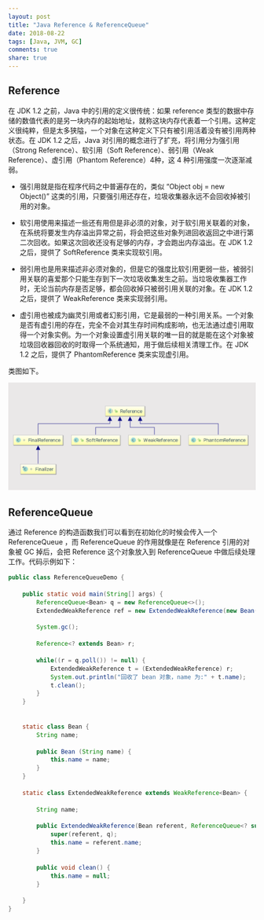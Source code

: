 ```yaml
---
layout: post
title: "Java Reference & ReferenceQueue"
date: 2018-08-22
tags: [Java, JVM, GC]
comments: true
share: true
---
```


## Reference

在 JDK 1.2 之前，Java 中的引用的定义很传统：如果 reference 类型的数据中存储的数值代表的是另一块内存的起始地址，就称这块内存代表着一个引用。这种定义很纯粹，但是太多狭隘，一个对象在这种定义下只有被引用活着没有被引用两种状态。在 JDK 1.2 之后，Java 对引用的概念进行了扩充，将引用分为强引用（Strong Reference）、软引用（Soft Reference）、弱引用（Weak Reference）、虚引用（Phantom Reference）4种，这 4 种引用强度一次逐渐减弱。

- 强引用就是指在程序代码之中普遍存在的，类似 “Object obj = new Object()” 这类的引用，只要强引用还存在，垃圾收集器永远不会回收掉被引用的对象。

- 软引用使用来描述一些还有用但是非必须的对象，对于软引用关联着的对象，在系统将要发生内存溢出异常之前，将会把这些对象列进回收返回之中进行第二次回收。如果这次回收还没有足够的内存，才会跑出内存溢出。在 JDK 1.2 之后，提供了 SoftReference 类来实现软引用。

- 弱引用也是用来描述非必须对象的，但是它的强度比软引用更弱一些，被弱引用关联的喜爱那个只能生存到下一次垃圾收集发生之前。当垃圾收集器工作时，无论当前内存是否足够，都会回收掉只被弱引用关联的对象。在 JDK 1.2 之后，提供了 WeakReference 类来实现弱引用。

- 虚引用也被成为幽灵引用或者幻影引用，它是最弱的一种引用关系。一个对象是否有虚引用的存在，完全不会对其生存时间构成影响，也无法通过虚引用取得一个对象实例。为一个对象设置虚引用关联的唯一目的就是能在这个对象被垃圾回收器回收的时取得一个系统通知，用于做后续相关清理工作。在 JDK 1.2 之后，提供了 PhantomReference 类来实现虚引用。

类图如下。

![java ref structure](/images/java_ref_structure.png)

## ReferenceQueue

通过 Reference 的构造函数我们可以看到在初始化的时候会传入一个 ReferenceQueue ，而 ReferenceQueue 的作用就像是在 Reference 引用的对象被 GC 掉后，会把 Reference 这个对象放入到 ReferenceQueue 中做后续处理工作。代码示例如下：

```java
public class ReferenceQueueDemo {

    public static void main(String[] args) {
        ReferenceQueue<Bean> q = new ReferenceQueue<>();
        ExtendedWeakReference ref = new ExtendedWeakReference(new Bean("ref"), q);

        System.gc();

        Reference<? extends Bean> r;

        while((r = q.poll()) != null) {
            ExtendedWeakReference t = (ExtendedWeakReference) r;
            System.out.println("回收了 bean 对象，name 为:" + t.name);
            t.clean();
        }
    }


    static class Bean {
        String name;

        public Bean (String name) {
            this.name = name;
        }
    }

    static class ExtendedWeakReference extends WeakReference<Bean> {

        String name;

        public ExtendedWeakReference(Bean referent, ReferenceQueue<? super Bean> q) {
            super(referent, q);
            this.name = referent.name;
        }

        public void clean() {
            this.name = null;
        }

    }
}
```